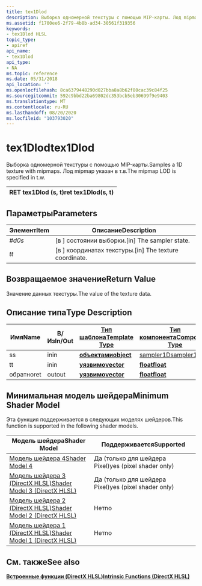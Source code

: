 ```yaml
---
title: tex1Dlod
description: Выборка одномерной текстуры с помощью MIP-карты. Лод mipmap указан в т.в.
ms.assetid: f1700ee6-2f79-4b8b-ad34-30561f319356
keywords:
- tex1Dlod HLSL
topic_type:
- apiref
api_name:
- tex1Dlod
api_type:
- NA
ms.topic: reference
ms.date: 05/31/2018
api_location: ''
ms.openlocfilehash: 8ca6379448290d027bba8a8b62f80cac39c84f25
ms.sourcegitcommit: 592c9bbd22ba69802dc353bcb5eb30699f9e9403
ms.translationtype: MT
ms.contentlocale: ru-RU
ms.lasthandoff: 08/20/2020
ms.locfileid: "103793020"
---
```

# <a name="tex1dlod"></a><span data-ttu-id="a5a04-105">tex1Dlod</span><span class="sxs-lookup"><span data-stu-id="a5a04-105">tex1Dlod</span></span>

<span data-ttu-id="a5a04-106">Выборка одномерной текстуры с помощью MIP-карты.</span><span class="sxs-lookup"><span data-stu-id="a5a04-106">Samples a 1D texture with mipmaps.</span></span> <span data-ttu-id="a5a04-107">Лод mipmap указан в т.в.</span><span class="sxs-lookup"><span data-stu-id="a5a04-107">The mipmap LOD is specified in t.w.</span></span>



| <span data-ttu-id="a5a04-108">RET tex1Dlod (s, t)</span><span class="sxs-lookup"><span data-stu-id="a5a04-108">ret tex1Dlod(s, t)</span></span> |
|--------------------|



 

## <a name="parameters"></a><span data-ttu-id="a5a04-109">Параметры</span><span class="sxs-lookup"><span data-stu-id="a5a04-109">Parameters</span></span>



| <span data-ttu-id="a5a04-110">Элемент</span><span class="sxs-lookup"><span data-stu-id="a5a04-110">Item</span></span>                                                   | <span data-ttu-id="a5a04-111">Описание</span><span class="sxs-lookup"><span data-stu-id="a5a04-111">Description</span></span>                               |
|--------------------------------------------------------|-------------------------------------------|
| <span data-ttu-id="a5a04-112"><span id="s"></span><span id="S"></span>*#d0*</span><span class="sxs-lookup"><span data-stu-id="a5a04-112"><span id="s"></span><span id="S"></span>*s*</span></span><br/> | <span data-ttu-id="a5a04-113">\[в \] состоянии выборки.</span><span class="sxs-lookup"><span data-stu-id="a5a04-113">\[in\] The sampler state.</span></span><br/>      |
| <span data-ttu-id="a5a04-114"><span id="t"></span><span id="T"></span>*t*</span><span class="sxs-lookup"><span data-stu-id="a5a04-114"><span id="t"></span><span id="T"></span>*t*</span></span><br/> | <span data-ttu-id="a5a04-115">\[в \] координатах текстуры.</span><span class="sxs-lookup"><span data-stu-id="a5a04-115">\[in\] The texture coordinate.</span></span><br/> |



 

## <a name="return-value"></a><span data-ttu-id="a5a04-116">Возвращаемое значение</span><span class="sxs-lookup"><span data-stu-id="a5a04-116">Return Value</span></span>

<span data-ttu-id="a5a04-117">Значение данных текстуры.</span><span class="sxs-lookup"><span data-stu-id="a5a04-117">The value of the texture data.</span></span>

## <a name="type-description"></a><span data-ttu-id="a5a04-118">Описание типа</span><span class="sxs-lookup"><span data-stu-id="a5a04-118">Type Description</span></span>



| <span data-ttu-id="a5a04-119">Имя</span><span class="sxs-lookup"><span data-stu-id="a5a04-119">Name</span></span> | <span data-ttu-id="a5a04-120">В/Из</span><span class="sxs-lookup"><span data-stu-id="a5a04-120">In/Out</span></span> | [<span data-ttu-id="a5a04-121">**Тип шаблона**</span><span class="sxs-lookup"><span data-stu-id="a5a04-121">**Template Type**</span></span>](dx-graphics-hlsl-intrinsic-functions.md)                       | [<span data-ttu-id="a5a04-122">**Тип компонента**</span><span class="sxs-lookup"><span data-stu-id="a5a04-122">**Component Type**</span></span>](dx-graphics-hlsl-intrinsic-functions.md) | <span data-ttu-id="a5a04-123">Размер</span><span class="sxs-lookup"><span data-stu-id="a5a04-123">Size</span></span> |
|------|--------|-------------------------------------------------------------------------------------|----------------------------------------------------------------|------|
| <span data-ttu-id="a5a04-124">s</span><span class="sxs-lookup"><span data-stu-id="a5a04-124">s</span></span>    | <span data-ttu-id="a5a04-125">in</span><span class="sxs-lookup"><span data-stu-id="a5a04-125">in</span></span>     | [<span data-ttu-id="a5a04-126">**объектами**</span><span class="sxs-lookup"><span data-stu-id="a5a04-126">**object**</span></span>](dx-graphics-hlsl-intrinsic-functions.md) | [<span data-ttu-id="a5a04-127">sampler1D</span><span class="sxs-lookup"><span data-stu-id="a5a04-127">sampler1D</span></span>](dx-graphics-hlsl-sampler.md)                      | <span data-ttu-id="a5a04-128">1</span><span class="sxs-lookup"><span data-stu-id="a5a04-128">1</span></span>    |
| <span data-ttu-id="a5a04-129">t</span><span class="sxs-lookup"><span data-stu-id="a5a04-129">t</span></span>    | <span data-ttu-id="a5a04-130">in</span><span class="sxs-lookup"><span data-stu-id="a5a04-130">in</span></span>     | [<span data-ttu-id="a5a04-131">**уязвимо**</span><span class="sxs-lookup"><span data-stu-id="a5a04-131">**vector**</span></span>](dx-graphics-hlsl-intrinsic-functions.md) | [<span data-ttu-id="a5a04-132">**float**</span><span class="sxs-lookup"><span data-stu-id="a5a04-132">**float**</span></span>](/windows/desktop/WinProg/windows-data-types)                        | <span data-ttu-id="a5a04-133">4</span><span class="sxs-lookup"><span data-stu-id="a5a04-133">4</span></span>    |
| <span data-ttu-id="a5a04-134">обратно</span><span class="sxs-lookup"><span data-stu-id="a5a04-134">ret</span></span>  | <span data-ttu-id="a5a04-135">out</span><span class="sxs-lookup"><span data-stu-id="a5a04-135">out</span></span>    | [<span data-ttu-id="a5a04-136">**уязвимо**</span><span class="sxs-lookup"><span data-stu-id="a5a04-136">**vector**</span></span>](dx-graphics-hlsl-intrinsic-functions.md) | [<span data-ttu-id="a5a04-137">**float**</span><span class="sxs-lookup"><span data-stu-id="a5a04-137">**float**</span></span>](/windows/desktop/WinProg/windows-data-types)                        | <span data-ttu-id="a5a04-138">4</span><span class="sxs-lookup"><span data-stu-id="a5a04-138">4</span></span>    |



 

## <a name="minimum-shader-model"></a><span data-ttu-id="a5a04-139">Минимальная модель шейдера</span><span class="sxs-lookup"><span data-stu-id="a5a04-139">Minimum Shader Model</span></span>

<span data-ttu-id="a5a04-140">Эта функция поддерживается в следующих моделях шейдеров.</span><span class="sxs-lookup"><span data-stu-id="a5a04-140">This function is supported in the following shader models.</span></span>



| <span data-ttu-id="a5a04-141">Модель шейдера</span><span class="sxs-lookup"><span data-stu-id="a5a04-141">Shader Model</span></span>                                              | <span data-ttu-id="a5a04-142">Поддерживается</span><span class="sxs-lookup"><span data-stu-id="a5a04-142">Supported</span></span>               |
|-----------------------------------------------------------|-------------------------|
| [<span data-ttu-id="a5a04-143">Модель шейдера 4</span><span class="sxs-lookup"><span data-stu-id="a5a04-143">Shader Model 4</span></span>](dx-graphics-hlsl-sm4.md)                | <span data-ttu-id="a5a04-144">Да (только для шейдера Pixel)</span><span class="sxs-lookup"><span data-stu-id="a5a04-144">yes (pixel shader only)</span></span> |
| [<span data-ttu-id="a5a04-145">Модель шейдера 3 (DirectX HLSL)</span><span class="sxs-lookup"><span data-stu-id="a5a04-145">Shader Model 3 (DirectX HLSL)</span></span>](dx-graphics-hlsl-sm3.md) | <span data-ttu-id="a5a04-146">Да (только для шейдера Pixel)</span><span class="sxs-lookup"><span data-stu-id="a5a04-146">yes (pixel shader only)</span></span> |
| [<span data-ttu-id="a5a04-147">Модель шейдера 2 (DirectX HLSL)</span><span class="sxs-lookup"><span data-stu-id="a5a04-147">Shader Model 2 (DirectX HLSL)</span></span>](dx-graphics-hlsl-sm2.md) | <span data-ttu-id="a5a04-148">Нет</span><span class="sxs-lookup"><span data-stu-id="a5a04-148">no</span></span>                      |
| [<span data-ttu-id="a5a04-149">Модель шейдера 1 (DirectX HLSL)</span><span class="sxs-lookup"><span data-stu-id="a5a04-149">Shader Model 1 (DirectX HLSL)</span></span>](dx-graphics-hlsl-sm1.md) | <span data-ttu-id="a5a04-150">Нет</span><span class="sxs-lookup"><span data-stu-id="a5a04-150">no</span></span>                      |



 

## <a name="see-also"></a><span data-ttu-id="a5a04-151">См. также</span><span class="sxs-lookup"><span data-stu-id="a5a04-151">See also</span></span>

<dl> <dt>

[<span data-ttu-id="a5a04-152">**Встроенные функции (DirectX HLSL)**</span><span class="sxs-lookup"><span data-stu-id="a5a04-152">**Intrinsic Functions (DirectX HLSL)**</span></span>](dx-graphics-hlsl-intrinsic-functions.md)
</dt> </dl>

 


